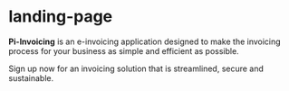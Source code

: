 # landing-page

**Pi-Invoicing** is an e-invoicing application designed to make the invoicing process for your business as simple and efficient as possible.

Sign up now for an invoicing solution that is streamlined, secure and sustainable.
